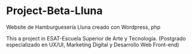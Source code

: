 # Project-Beta-Lluna
Website de Hamburguesería Lluna creado con Wordpress, php

This a project in ESAT-Escuela Superior de Arte y Tecnología. (Postgrado especializado en UX/UI, Marketing Digital y Desarrollo Web Front-end)

